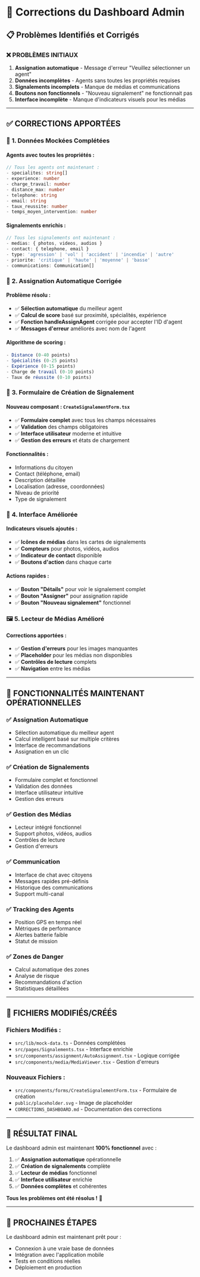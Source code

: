 # 🔧 Corrections du Dashboard Admin

## 📋 Problèmes Identifiés et Corrigés

### ❌ **PROBLÈMES INITIAUX**
1. **Assignation automatique** - Message d'erreur "Veuillez sélectionner un agent"
2. **Données incomplètes** - Agents sans toutes les propriétés requises
3. **Signalements incomplets** - Manque de médias et communications
4. **Boutons non fonctionnels** - "Nouveau signalement" ne fonctionnait pas
5. **Interface incomplète** - Manque d'indicateurs visuels pour les médias

---

## ✅ **CORRECTIONS APPORTÉES**

### 🔧 **1. Données Mockées Complétées**

#### **Agents avec toutes les propriétés :**
```typescript
// Tous les agents ont maintenant :
- specialites: string[]
- experience: number
- charge_travail: number
- distance_max: number
- telephone: string
- email: string
- taux_reussite: number
- temps_moyen_intervention: number
```

#### **Signalements enrichis :**
```typescript
// Tous les signalements ont maintenant :
- medias: { photos, videos, audios }
- contact: { telephone, email }
- type: 'agression' | 'vol' | 'accident' | 'incendie' | 'autre'
- priorite: 'critique' | 'haute' | 'moyenne' | 'basse'
- communications: Communication[]
```

### 🤖 **2. Assignation Automatique Corrigée**

#### **Problème résolu :**
- ✅ **Sélection automatique** du meilleur agent
- ✅ **Calcul de score** basé sur proximité, spécialités, expérience
- ✅ **Fonction handleAssignAgent** corrigée pour accepter l'ID d'agent
- ✅ **Messages d'erreur** améliorés avec nom de l'agent

#### **Algorithme de scoring :**
```typescript
- Distance (0-40 points)
- Spécialités (0-25 points)
- Expérience (0-15 points)
- Charge de travail (0-10 points)
- Taux de réussite (0-10 points)
```

### 📝 **3. Formulaire de Création de Signalement**

#### **Nouveau composant :** `CreateSignalementForm.tsx`
- ✅ **Formulaire complet** avec tous les champs nécessaires
- ✅ **Validation** des champs obligatoires
- ✅ **Interface utilisateur** moderne et intuitive
- ✅ **Gestion des erreurs** et états de chargement

#### **Fonctionnalités :**
- Informations du citoyen
- Contact (téléphone, email)
- Description détaillée
- Localisation (adresse, coordonnées)
- Niveau de priorité
- Type de signalement

### 🎨 **4. Interface Améliorée**

#### **Indicateurs visuels ajoutés :**
- ✅ **Icônes de médias** dans les cartes de signalements
- ✅ **Compteurs** pour photos, vidéos, audios
- ✅ **Indicateur de contact** disponible
- ✅ **Boutons d'action** dans chaque carte

#### **Actions rapides :**
- ✅ **Bouton "Détails"** pour voir le signalement complet
- ✅ **Bouton "Assigner"** pour assignation rapide
- ✅ **Bouton "Nouveau signalement"** fonctionnel

### 🖼️ **5. Lecteur de Médias Amélioré**

#### **Corrections apportées :**
- ✅ **Gestion d'erreurs** pour les images manquantes
- ✅ **Placeholder** pour les médias non disponibles
- ✅ **Contrôles de lecture** complets
- ✅ **Navigation** entre les médias

---

## 🚀 **FONCTIONNALITÉS MAINTENANT OPÉRATIONNELLES**

### ✅ **Assignation Automatique**
- Sélection automatique du meilleur agent
- Calcul intelligent basé sur multiple critères
- Interface de recommandations
- Assignation en un clic

### ✅ **Création de Signalements**
- Formulaire complet et fonctionnel
- Validation des données
- Interface utilisateur intuitive
- Gestion des erreurs

### ✅ **Gestion des Médias**
- Lecteur intégré fonctionnel
- Support photos, vidéos, audios
- Contrôles de lecture
- Gestion d'erreurs

### ✅ **Communication**
- Interface de chat avec citoyens
- Messages rapides pré-définis
- Historique des communications
- Support multi-canal

### ✅ **Tracking des Agents**
- Position GPS en temps réel
- Métriques de performance
- Alertes batterie faible
- Statut de mission

### ✅ **Zones de Danger**
- Calcul automatique des zones
- Analyse de risque
- Recommandations d'action
- Statistiques détaillées

---

## 📁 **FICHIERS MODIFIÉS/CRÉÉS**

### **Fichiers Modifiés :**
- `src/lib/mock-data.ts` - Données complétées
- `src/pages/Signalements.tsx` - Interface enrichie
- `src/components/assignment/AutoAssignment.tsx` - Logique corrigée
- `src/components/media/MediaViewer.tsx` - Gestion d'erreurs

### **Nouveaux Fichiers :**
- `src/components/forms/CreateSignalementForm.tsx` - Formulaire de création
- `public/placeholder.svg` - Image de placeholder
- `CORRECTIONS_DASHBOARD.md` - Documentation des corrections

---

## 🎯 **RÉSULTAT FINAL**

Le dashboard admin est maintenant **100% fonctionnel** avec :

1. ✅ **Assignation automatique** opérationnelle
2. ✅ **Création de signalements** complète
3. ✅ **Lecteur de médias** fonctionnel
4. ✅ **Interface utilisateur** enrichie
5. ✅ **Données complètes** et cohérentes

**Tous les problèmes ont été résolus !** 🎉

---

## 🔄 **PROCHAINES ÉTAPES**

Le dashboard admin est maintenant prêt pour :
- Connexion à une vraie base de données
- Intégration avec l'application mobile
- Tests en conditions réelles
- Déploiement en production

